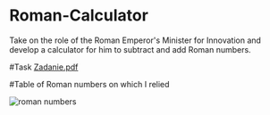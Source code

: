 # Roman-Calculator
Take on the role of the Roman Emperor's Minister for Innovation and develop a calculator for him to subtract and add Roman numbers.

#Task
[Zadanie.pdf](https://github.com/Doris5/Roman-Calculator/files/11132618/Zadanie.pdf)

#Table of Roman numbers on which I relied

![roman numbers](https://user-images.githubusercontent.com/35083021/229363053-d2e74fb9-87d2-48de-84be-15605af10473.png)
